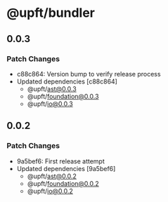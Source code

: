 # @upft/bundler

## 0.0.3

### Patch Changes

- c88c864: Version bump to verify release process
- Updated dependencies [c88c864]
  - @upft/ast@0.0.3
  - @upft/foundation@0.0.3
  - @upft/io@0.0.3

## 0.0.2

### Patch Changes

- 9a5bef6: First release attempt
- Updated dependencies [9a5bef6]
  - @upft/ast@0.0.2
  - @upft/foundation@0.0.2
  - @upft/io@0.0.2
